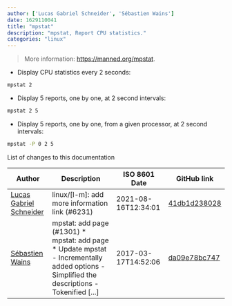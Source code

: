 ```yaml
---
author: ['Lucas Gabriel Schneider', 'Sébastien Wains']
date: 1629110041
title: "mpstat"
description: "mpstat, Report CPU statistics."
categories: "linux"
---
```

> More information: <https://manned.org/mpstat>.

- Display CPU statistics every 2 seconds:

```bash
mpstat 2
```

- Display 5 reports, one by one, at 2 second intervals:

```bash
mpstat 2 5
```

- Display 5 reports, one by one, from a given processor, at 2 second intervals:

```bash
mpstat -P 0 2 5
```
List of changes to this documentation


Author | Description | ISO 8601 Date | GitHub link
------|-----|-----|-----
[Lucas Gabriel Schneider](mailto:casdpa@gmail.com) | linux/[l-m]: add more information link (#6231) | 2021-08-16T12:34:01 | [41db1d238028](https://github.com/tldr-pages/tldr/commit/41db1d2380286234a89aaa2131d8e1d1c531b850)
[Sébastien Wains](mailto:sebw@users.noreply.github.com) | mpstat: add page (#1301) * mpstat: add page * Update mpstat - Incrementally added options - Simplified the descriptions - Tokenified [...] | 2017-03-17T14:52:06 | [da09e78bc747](https://github.com/tldr-pages/tldr/commit/da09e78bc747a63f78818eea6a4519c9f51ba52b)

